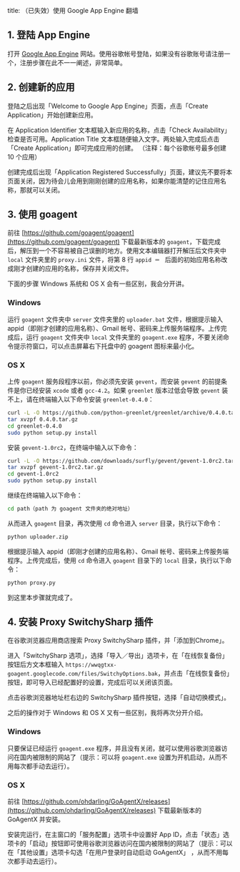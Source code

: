 title: （已失效）使用 Google App Engine 翻墙

## 1. 登陆 App Engine

打开 [Google App Engine](http://appengine.google.com/) 网站。使用谷歌帐号登陆，如果没有谷歌账号请注册一个，注册步骤在此不一一阐述，非常简单。

## 2. 创建新的应用

登陆之后出现「Welcome to Google App Engine」页面，点击「Create Application」开始创建新应用。

在 Application Identifier 文本框输入新应用的名称，点击「Check Availability」检查是否可用。Application Title 文本框随便输入文字。两处输入完成后点击「Create Application」即可完成应用的创建。
（注释：每个谷歌帐号最多创建 10 个应用）

创建完成后出现「Application Registered Successfully」页面，建议先不要将本页面关闭，因为待会儿会用到刚刚创建的应用名称，如果你能清楚的记住应用名称，那就可以关闭。

## 3. 使用 goagent

前往 [https://github.com/goagent/goagent](https://github.com/goagent/goagent) 下载最新版本的 `goagent`，下载完成后，解压到一个不容易被自己误删的地方。使用文本编辑器打开解压后文件夹中 `local` 文件夹里的 `proxy.ini` 文件，将第 8 行 `appid ＝ ` 后面的初始应用名称改成刚才创建的应用的名称，保存并关闭文件。

下面的步骤 Windows 系统和 OS X 会有一些区别，我会分开讲。

### Windows

运行 `goagent` 文件夹中 `server` 文件夹里的 `uploader.bat` 文件，根据提示输入 appid（即刚才创建的应用名称）、Gmail 帐号、密码来上传服务端程序。上传完成后，运行 `goagent` 文件夹中 `local` 文件夹里的 `goagent.exe` 程序，不要关闭命令提示符窗口，可以点击屏幕右下托盘中的 goagent 图标来最小化。

### OS X

上传 `goagent` 服务段程序以前，你必须先安装 `gevent`，而安装 `gevent` 的前提条件是你已经安装 `xcode` 或者 `gcc-4.2`。如果 `greenlet` 版本过低会导致 `gevent` 装不上，请在终端输入以下命令安装 `greenlet-0.4.0`：

```sh
curl -L -O https://github.com/python-greenlet/greenlet/archive/0.4.0.tar.gz
tar xvzpf 0.4.0.tar.gz
cd greenlet-0.4.0
sudo python setup.py install
```

安装 `gevent-1.0rc2`，在终端中输入以下命令：

```sh
curl -L -O https://github.com/downloads/surfly/gevent/gevent-1.0rc2.tar.gz
tar xvzpf gevent-1.0rc2.tar.gz
cd gevent-1.0rc2
sudo python setup.py install
```

继续在终端输入以下命令：

```sh
cd path（path 为 goagent 文件夹的绝对地址）
```

从而进入 `goagent` 目录，再次使用 `cd` 命令进入 `server` 目录，执行以下命令：

```sh
python uploader.zip
```

根据提示输入 appid（即刚才创建的应用名称）、Gmail 帐号、密码来上传服务端程序。上传完成后，使用 `cd` 命令进入 `goagent` 目录下的 `local` 目录，执行以下命令：

```sh
python proxy.py
```

到这里本步骤就完成了。

## 4. 安装 Proxy SwitchySharp 插件

在谷歌浏览器应用商店搜索 Proxy SwitchySharp 插件，并「添加到Chrome」。

进入「SwitchySharp 选项」，选择「导入／导出」选项卡，在「在线恢复备份」按钮后方文本框输入 `https://wwqgtxx-goagent.googlecode.com/files/SwitchyOptions.bak`，并点击「在线恢复备份」按钮，即可导入已经配置好的设置，完成后可以关闭该页面。

点击谷歌浏览器地址栏右边的 SwitchySharp 插件按钮，选择「自动切换模式」。

之后的操作对于 Windows 和 OS X 又有一些区别，我将再次分开介绍。

### Windows

只要保证已经运行 `goagent.exe` 程序，并且没有关闭，就可以使用谷歌浏览器访问在国内被限制的网站了（提示：可以将 `goagent.exe` 设置为开机启动，从而不用每次都手动去运行）。

### OS X

前往 [https://github.com/ohdarling/GoAgentX/releases](https://github.com/ohdarling/GoAgentX/releases) 下载最新版本的 GoAgentX 并安装。

安装完运行，在主窗口的「服务配置」选项卡中设置好 App ID，点击「状态」选项卡的「启动」按钮即可使用谷歌浏览器访问在国内被限制的网站了（提示：可以在「其他设置」选项卡勾选「在用户登录时自动启动 GoAgentX」 ，从而不用每次都手动去运行）。
